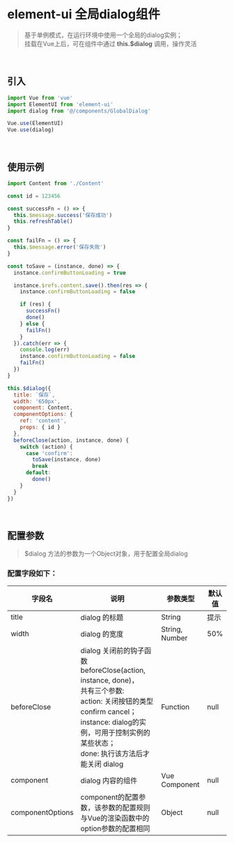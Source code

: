 # element-ui 全局dialog组件
> 基于单例模式，在运行环境中使用一个全局的dialog实例；
<br>挂载在Vue上后，可在组件中通过 **this.$dialog** 调用，操作灵活

<br>

## 引入
``` js
import Vue from 'vue'
import ElementUI from 'element-ui'
import dialog from '@/components/GlobalDialog'

Vue.use(ElementUI)
Vue.use(dialog)
```
<br>

## 使用示例
``` js
import Content from './Content'

const id = 123456

const successFn = () => {
  this.$message.success('保存成功')
  this.refreshTable()
}

const failFn = () => {
  this.$message.error('保存失败')
}

const toSave = (instance, done) => {
  instance.confirmButtonLoading = true

  instance.$refs.content.save().then(res => {
    instance.confirmButtonLoading = false

    if (res) {
      successFn()
      done()
    } else {
      failFn()
    }
  }).catch(err => {
    console.log(err)
    instance.confirmButtonLoading = false
    failFn()
  })
}

this.$dialog({
  title: `保存`,
  width: '650px',
  component: Content,
  componentOptions: {
    ref: 'content',
    props: { id }
  },
  beforeClose(action, instance, done) {
    switch (action) {
      case 'confirm':
        toSave(instance, done)
        break
      default:
        done()
    }
  }
})
```
<br>

## 配置参数
> $dialog 方法的参数为一个Object对象，用于配置全局dialog

### 配置字段如下：
| 字段名             | 说明        | 参数类型 | 默认值 |
| -----------        | ----------- | - | - |
| title              | dialog 的标题  | String | 提示 |
| width              | dialog 的宽度        | String, Number | 50% |
| beforeClose        | dialog 关闭前的钩子函数 beforeClose(action, instance, done)，<br>共有三个参数: <br>action: 关闭按钮的类型 confirm  cancel；<br>instance: dialog的实例，可用于控制实例的某些状态；<br>done: 执行该方法后才能关闭 dialog     | Function  | null |
|  component         |   dialog 内容的组件    |  Vue Component  | null |
| componentOptions   |  component的配置参数，该参数的配置规则与Vue的渲染函数中的option参数的配置相同     | Object  | null |
